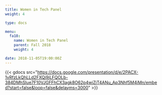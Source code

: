 ```yaml
---
title: Women in Tech Panel
weight: 4

type: docs

menu:
  fa18:
    name: Women in Tech Panel
    parent: Fall 2018
    weight: 4

date: 2018-11-05T19:00:00Z
---
```


{{< gdocs src="https://docs.google.com/presentation/d/e/2PACX-1vRfzLkQhLLd2FXQj9jLFQOLb-384DMhSIue7F10VJGFFhCX3agk8O62p4wjZjT4ANu_Ap3Nhf5M4iMn/embed?start=false&loop=false&delayms=3000" >}}

